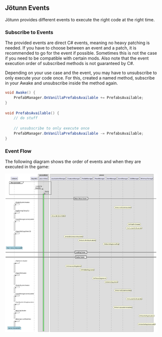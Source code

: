 ﻿## Jötunn Events

Jötunn provides different events to execute the right code at the right time.

### Subscribe to Events
The provided events are direct C# events, meaning no heavy patching is needed.
If you have to choose between an event and a patch, it is recommended to go for the event if possible.
Sometimes this is not the case if you need to be compatible with certain mods.
Also note that the event execution order of subscribed methods is not guaranteed by C#.

Depending on your use case and the event, you may have to unsubscribe to only execute your code once.
For this, created a named method, subscribe in your Awake and unsubscribe inside the method again.

```cs
void Awake() {
    PrefabManager.OnVanillaPrefabsAvailable += PrefabsAvailable;
}

void PrefabsAvailable() {
    // do stuff

    // unsubscribe to only execute once
    PrefabManager.OnVanillaPrefabsAvailable -= PrefabsAvailable;
}
```

### Event Flow

The following diagram shows the order of events and when they are executed in the game:

![Event Flow](../images/data/eventFlow.svg)
